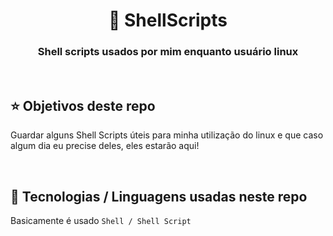 <h1 align="center"> 🐧 ShellScripts </h1>
<h3 align="center"> Shell scripts usados por mim enquanto usuário linux </h3>

<br>

<h2>⭐ Objetivos deste repo</h2>
<p>Guardar alguns Shell Scripts úteis para minha utilização do linux e que caso algum dia eu precise deles, eles estarão aqui!</p>

<br>

<h2>🔬 Tecnologias / Linguagens usadas neste repo</h2>
Basicamente é usado <code>Shell / Shell Script</code>
